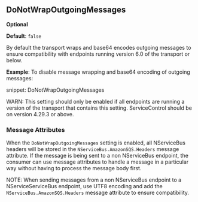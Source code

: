 ## DoNotWrapOutgoingMessages

**Optional**

**Default**: `false`

By default the transport wraps and base64 encodes outgoing messages to ensure compatibility with endpoints running version 6.0 of the transport or below.

**Example**: To disable message wrapping and base64 encoding of outgoing messages:

snippet: DoNotWrapOutgoingMessages

WARN: This setting should only be enabled if all endpoints are running a version of the transport that contains this setting. ServiceControl should be on version 4.29.3 or above.

### Message Attributes

When the `DoNotWrapOutgoingMessages` setting is enabled, all NServiceBus headers will be stored in the `NServiceBus.AmazonSQS.Headers` message attribute.
If the message is being sent to a non NServiceBus endpoint, the consumer can use message attributes to handle a message in a particular way without having to process the message body first.

NOTE: When sending messages from a non NServiceBus endpoint to a NServiceServiceBus endpoint, use UTF8 encoding and add the `NServiceBus.AmazonSQS.Headers` message attribute to ensure compatibility.
